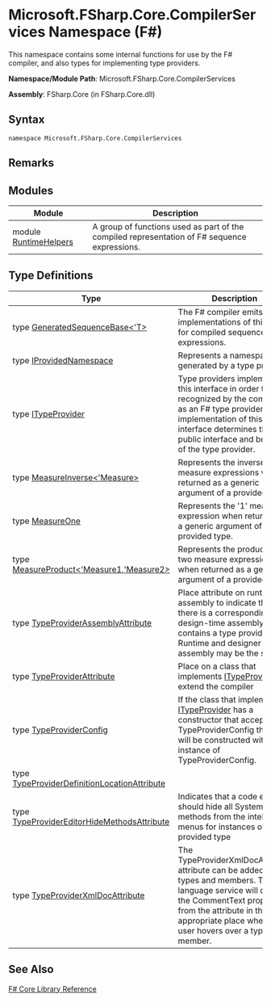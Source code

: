 # Microsoft.FSharp.Core.CompilerServices Namespace (F#)

This namespace contains some internal functions for use by the F# compiler, and also types for implementing type providers.

**Namespace/Module Path**: Microsoft.FSharp.Core.CompilerServices

**Assembly**: FSharp.Core (in FSharp.Core.dll)


## Syntax

```
namespace Microsoft.FSharp.Core.CompilerServices
```

## Remarks

## Modules


|Module|Description|
|------|-----------|
|module [RuntimeHelpers](http://msdn.microsoft.com/en-us/library/ffa754d5-6efd-4ff3-858b-4d3eb9f0e121)|A group of functions used as part of the compiled representation of F# sequence expressions.|

## Type Definitions


|Type|Description|
|----|-----------|
|type [GeneratedSequenceBase&lt;'T&gt;](http://msdn.microsoft.com/en-us/library/5a3e7bd5-1414-4eeb-9b5c-7c17e6401556)|The F# compiler emits implementations of this type for compiled sequence expressions.|
|type [IProvidedNamespace](http://msdn.microsoft.com/en-us/library/1c6f26eb-9d66-4a84-b870-7ed6dd58bbc6)|Represents a namespace generated by a type provider.|
|type [ITypeProvider](http://msdn.microsoft.com/en-us/library/2c2b0571-843d-4a7d-95d4-0a7510ed5e2f)|Type providers implement this interface in order to be recognized by the compiler as an F# type provider. The implementation of this interface determines the public interface and behavior of the type provider.|
|type [MeasureInverse&lt;'Measure&gt;](http://msdn.microsoft.com/en-us/library/6db371c4-fc3a-41c1-ab28-1aa1841e858b)|Represents the inverse of a measure expressions when returned as a generic argument of a provided type.|
|type [MeasureOne](http://msdn.microsoft.com/en-us/library/84ccc6aa-cd7d-46b9-8e6d-69fa08803899)|Represents the '1' measure expression when returned as a generic argument of a provided type.|
|type [MeasureProduct&lt;'Measure1,'Measure2&gt;](http://msdn.microsoft.com/en-us/library/dba55eb4-c2fd-43fa-804d-5339b26785c1)|Represents the product of two measure expressions when returned as a generic argument of a provided type.|
|type [TypeProviderAssemblyAttribute](http://msdn.microsoft.com/en-us/library/4a6027e2-f894-49d1-bff1-f96e82f0a8f0)|Place attribute on runtime assembly to indicate that there is a corresponding design-time assembly that contains a type provider. Runtime and designer assembly may be the same.|
|type [TypeProviderAttribute](http://msdn.microsoft.com/en-us/library/bdf7b036-7490-4ace-b79f-c5f1b1b37947)|Place on a class that implements [ITypeProvider](http://msdn.microsoft.com/en-us/library/2c2b0571-843d-4a7d-95d4-0a7510ed5e2f) to extend the compiler|
|type [TypeProviderConfig](http://msdn.microsoft.com/en-us/library/1cda7b9a-3d07-475d-9315-d65e1c97eb44)|If the class that implements [ITypeProvider](http://msdn.microsoft.com/en-us/library/2c2b0571-843d-4a7d-95d4-0a7510ed5e2f) has a constructor that accepts TypeProviderConfig then it will be constructed with an instance of TypeProviderConfig.|
|type [TypeProviderDefinitionLocationAttribute](http://msdn.microsoft.com/en-us/library/ca51668f-8f81-43b5-95d7-aeeeb342ffc7)||
|type [TypeProviderEditorHideMethodsAttribute](http://msdn.microsoft.com/en-us/library/dea2241e-f83c-465f-aa01-8211b68842a7)|Indicates that a code editor should hide all System.Object methods from the intellisense menus for instances of a provided type|
|type [TypeProviderXmlDocAttribute](http://msdn.microsoft.com/en-us/library/15df1059-16f1-4855-ab6a-860d60003c90)|The TypeProviderXmlDocAttribute attribute can be added to types and members. The language service will display the CommentText property from the attribute in the appropriate place when the user hovers over a type or member.|

## See Also
[F&#35; Core Library Reference](FSharp+Core+Library+Reference.md)

